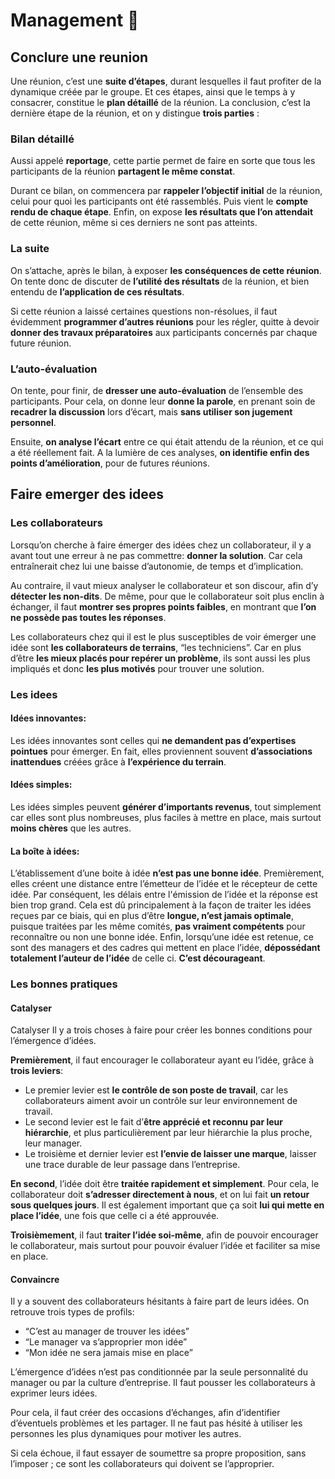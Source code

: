 # Management :busts_in_silhouette:
## Conclure une reunion
Une réunion, c’est une **suite d’étapes**, durant lesquelles il faut profiter de la dynamique créée par le groupe. Et ces étapes, ainsi que le temps à y consacrer, constitue le **plan détaillé** de la réunion.
La conclusion, c’est la dernière étape de la réunion, et on y distingue **trois parties** :
### Bilan détaillé
Aussi appelé **reportage**, cette partie permet de faire en sorte que tous les participants de la réunion **partagent le même constat**.

Durant ce bilan, on commencera par **rappeler l’objectif initial** de la réunion, celui pour quoi les participants ont été rassemblés. Puis vient le **compte rendu de chaque étape**. Enfin, on expose **les résultats que l’on attendait** de cette réunion, même si ces derniers ne sont pas atteints.
### La suite
On s’attache, après le bilan, à exposer **les conséquences de cette réunion**. On tente donc de discuter de **l’utilité des résultats** de la réunion, et bien entendu de **l’application de ces résultats**.

Si cette réunion a laissé certaines questions non-résolues, il faut évidemment **programmer d’autres réunions** pour les régler, quitte à devoir **donner des travaux préparatoires** aux participants concernés par chaque future réunion.
### L’auto-évaluation
On tente, pour finir, de **dresser une auto-évaluation** de l’ensemble des participants. Pour cela, on donne leur **donne la parole**, en prenant soin de **recadrer la discussion** lors d’écart, mais **sans utiliser son jugement personnel**.

Ensuite, **on analyse l’écart** entre ce qui était attendu de la réunion, et ce qui a été réellement fait. A la lumière de ces analyses, **on identifie enfin des points d’amélioration**, pour de futures réunions.
## Faire emerger des idees
### Les collaborateurs
Lorsqu’on cherche à faire émerger des idées chez un collaborateur, il y a avant tout une erreur à ne pas commettre: **donner la solution**. Car cela entraînerait chez lui une baisse d’autonomie, de temps et d’implication.

Au contraire, il vaut mieux analyser le collaborateur et son discour, afin d’y **détecter les non-dits**. De même, pour que le collaborateur soit plus enclin à échanger, il faut **montrer ses propres points faibles**, en montrant que **l’on ne possède pas toutes les réponses**.

Les collaborateurs chez qui il est le plus susceptibles de voir émerger une idée sont **les collaborateurs de terrains**, “les techniciens”. Car en plus d’être **les mieux placés pour repérer un problème**, ils sont aussi les plus impliqués et donc **les plus motivés** pour trouver une solution.
### Les idees
#### Idées innovantes:
Les idées innovantes sont celles qui **ne demandent pas d’expertises pointues** pour émerger. En fait, elles proviennent souvent **d’associations inattendues** créées grâce à **l’expérience du terrain**.
#### Idées simples:
Les idées simples peuvent **générer d’importants revenus**, tout simplement car elles sont plus nombreuses, plus faciles à mettre en place, mais surtout **moins chères** que les autres.
#### La boîte à idées:
L’établissement d’une boite à idée **n’est pas une bonne idée**. Premièrement, elles créent une distance entre l’émetteur de l’idée et le récepteur de cette idée. Par conséquent, les délais entre l'émission de l’idée et la réponse est bien trop grand.
Cela est dû principalement à la façon de traiter les idées reçues par ce biais, qui en plus d’être **longue, n’est jamais optimale**, puisque traitées par les même comités, **pas vraiment compétents** pour reconnaître ou non une bonne idée.
Enfin, lorsqu’une idée est retenue, ce sont des managers et des cadres qui mettent en place l’idée, **dépossédant totalement l’auteur de l’idée** de celle ci. **C’est décourageant**.
### Les bonnes pratiques
#### Catalyser
Catalyser
Il y a trois choses à faire pour créer les bonnes conditions pour l’émergence d’idées.

**Premièrement**, il faut encourager le collaborateur ayant eu l’idée, grâce à **trois leviers**:
- Le premier levier est **le contrôle de son poste de travail**, car les collaborateurs aiment avoir un contrôle sur leur environnement de travail.
- Le second levier est le fait d’**être apprécié et reconnu par leur hiérarchie**, et plus particulièrement par leur hiérarchie la plus proche, leur manager.
- Le troisième et dernier levier est **l’envie de laisser une marque**, laisser une trace durable de leur passage dans l’entreprise.

**En second**, l’idée doit être **traitée rapidement et simplement**. Pour cela, le collaborateur doit **s’adresser directement à nous**, et on lui fait **un retour sous quelques jours**. Il est également important que ça soit **lui qui mette en place l’idée**, une fois que celle ci a été approuvée.

**Troisièmement**, il faut **traiter l’idée soi-même**, afin de pouvoir encourager le collaborateur, mais surtout pour pouvoir évaluer l’idée et faciliter sa mise en place.
#### Convaincre
Il y a souvent des collaborateurs hésitants à faire part de leurs idées. On retrouve trois types de profils:
- “C’est au manager de trouver les idées”
- “Le manager va s’approprier mon idée”
- “Mon idée ne sera jamais mise en place”

L’émergence d’idées n’est pas conditionnée par la seule personnalité du manager ou par la culture d’entreprise. Il faut pousser les collaborateurs à exprimer leurs idées.

Pour cela, il faut créer des occasions d’échanges, afin d’identifier d’éventuels problèmes et les partager. Il ne faut pas hésité à utiliser les personnes les plus dynamiques pour motiver les autres.

Si cela échoue, il faut essayer de soumettre sa propre proposition, sans l’imposer ; ce sont les collaborateurs qui doivent se l’approprier.

